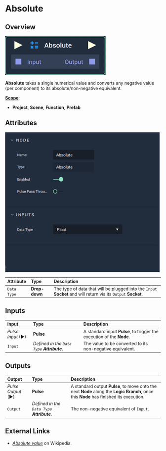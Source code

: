 # Absolute

## Overview

![The Absolute Node.](../../.gitbook/assets/node-absolute2.png)

**Absolute** takes a single numerical value and converts any negative value \(per component\) to its absolute/non-negative equivalent.

[**Scope**](../overview.md#scopes):
*  **Project**, **Scene**, **Function**, **Prefab**

## Attributes

![The Absolute Node Attributes.](../../.gitbook/assets/node-absolute2-attr.png)

| Attribute | Type | Description |
| :--- | :--- | :--- |
| `Data Type` | **Drop-down** | The type of data that will be plugged into the `Input` **Socket** and will return via its `Output` **Socket**. |

## Inputs

| Input | Type | Description |
| :--- | :--- | :--- |
| _Pulse Input_ \(►\) | **Pulse** | A standard input **Pulse**, to trigger the execution of the **Node**. |
| `Input` | _Defined in the `Data Type` **Attribute**_. | The value to be converted to its non-negative equivalent. |

## Outputs

| Output | Type | Description |
| :--- | :--- | :--- |
| _Pulse Output_ \(►\) | **Pulse** | A standard output **Pulse**, to move onto the next **Node** along the **Logic Branch**, once this **Node** has finished its execution. |
| `Output` | _Defined in the `Data Type` **Attribute**_. | The non-negative equivalent of `Input`. |

## External Links

* [_Absolute value_](https://en.wikipedia.org/wiki/Absolute_value) on Wikipedia.

